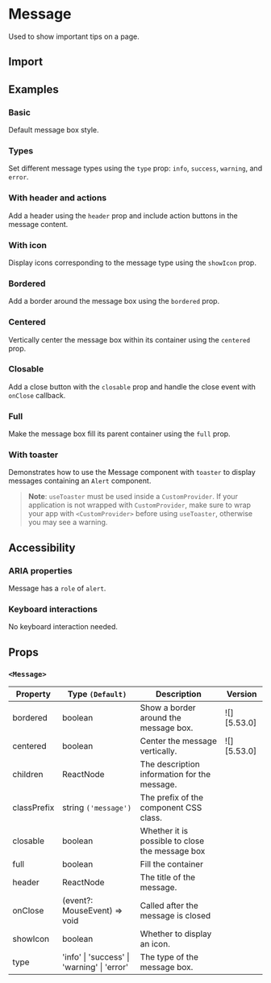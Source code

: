 # Message

Used to show important tips on a page.

## Import

<!--{include:<import-guide>}-->

## Examples

### Basic

Default message box style.

<!--{include:`basic.md`}-->

### Types

Set different message types using the `type` prop: `info`, `success`, `warning`, and `error`.

<!--{include:`types.md`}-->

### With header and actions

Add a header using the `header` prop and include action buttons in the message content.

<!--{include:`header.md`}-->

### With icon

Display icons corresponding to the message type using the `showIcon` prop.

<!--{include:`icons.md`}-->

### Bordered

Add a border around the message box using the `bordered` prop.

<!--{include:`bordered.md`}-->

### Centered

Vertically center the message box within its container using the `centered` prop.

<!--{include:`centered.md`}-->

### Closable

Add a close button with the `closable` prop and handle the close event with `onClose` callback.

<!--{include:`close.md`}-->

### Full

Make the message box fill its parent container using the `full` prop.

<!--{include:`full.md`}-->

### With toaster

Demonstrates how to use the Message component with `toaster` to display messages containing an `Alert` component.

> **Note**: `useToaster` must be used inside a `CustomProvider`. If your application is not wrapped with `CustomProvider`, make sure to wrap your app with `<CustomProvider>` before using `useToaster`, otherwise you may see a warning.

<!--{include:`with-toaster.md`}-->

## Accessibility

### ARIA properties

Message has a `role` of `alert`.

### Keyboard interactions

No keyboard interaction needed.

## Props

### `<Message>`

| Property    | Type `(Default)`                            | Description                                     | Version     |
| ----------- | ------------------------------------------- | ----------------------------------------------- | ----------- |
| bordered    | boolean                                     | Show a border around the message box.           | ![][5.53.0] |
| centered    | boolean                                     | Center the message vertically.                  | ![][5.53.0] |
| children    | ReactNode                                   | The description information for the message.    |             |
| classPrefix | string `('message')`                        | The prefix of the component CSS class.          |             |
| closable    | boolean                                     | Whether it is possible to close the message box |             |
| full        | boolean                                     | Fill the container                              |             |
| header      | ReactNode                                   | The title of the message.                       |             |
| onClose     | (event?: MouseEvent) => void                | Called after the message is closed              |             |
| showIcon    | boolean                                     | Whether to display an icon.                     |             |
| type        | 'info' \| 'success' \| 'warning' \| 'error' | The type of the message box.                    |             |
